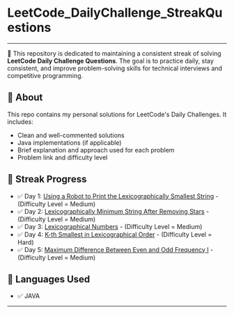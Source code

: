 # LeetCode_DailyChallenge_StreakQuestions
---

🚀 This repository is dedicated to maintaining a consistent streak of solving **LeetCode Daily Challenge Questions**. The goal is to practice daily, stay consistent, and improve problem-solving skills for technical interviews and competitive programming.

## 📌 About

This repo contains my personal solutions for LeetCode's Daily Challenges. It includes:
- Clean and well-commented solutions
- Java implementations (if applicable)
- Brief explanation and approach used for each problem
- Problem link and difficulty level

## 📅 Streak Progress

- ✅ Day 1: [Using a Robot to Print the Lexicographically Smallest String](https://leetcode.com/problems/using-a-robot-to-print-the-lexicographically-smallest-string/description/?envType=daily-question&envId=2025-06-06) - (Difficulty Level = Medium)
- ✅ Day 2: [Lexicographically Minimum String After Removing Stars](https://leetcode.com/problems/lexicographically-minimum-string-after-removing-stars/description/?envType=daily-question&envId=2025-06-07) - (Difficulty Level = Medium)
- ✅ Day 3: [Lexicographical Numbers](https://leetcode.com/problems/lexicographical-numbers/?envType=daily-question&envId=2025-06-08) - (Difficulty Level = Medium)
- ✅ Day 4: [K-th Smallest in Lexicographical Order](https://leetcode.com/problems/k-th-smallest-in-lexicographical-order/description/?envType=daily-question&envId=2025-06-09) - (Difficulty Level = Hard)
- ✅ Day 5: [Maximum Difference Between Even and Odd Frequency I](https://leetcode.com/problems/maximum-difference-between-even-and-odd-frequency-i/description/?envType=daily-question&envId=2025-06-10) - (Difficulty Level = Medium)
  
## 🧠 Languages Used

- ✅ JAVA
---
